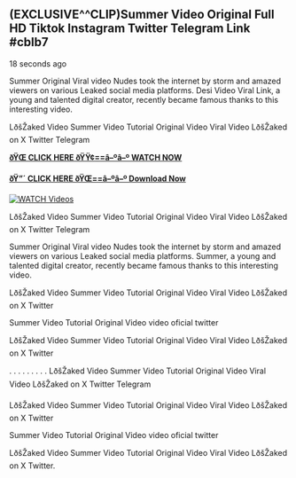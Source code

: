 ## (EXCLUSIVE^^CLIP)Summer Video Original Full HD Tiktok Instagram Twitter Telegram Link #cblb7

18 seconds ago

Summer Original Viral video Nudes took the internet by storm and amazed viewers on various Leaked social media platforms. Desi Video Viral Link, a young and talented digital creator, recently became famous thanks to this interesting video.

LðšŽaked Video Summer Video Tutorial Original Video Viral Video LðšŽaked on X Twitter Telegram

**[ðŸŒ CLICK HERE ðŸŸ¢==â–ºâ–º WATCH NOW](https://clips-mediaa.blogspot.com/2025/02/video-viral-download.html)**

**[ðŸ”´ CLICK HERE ðŸŒ==â–ºâ–º Download Now](https://clips-mediaa.blogspot.com/2025/02/video-viral-download.html)**

[![WATCH Videos](https://i.imgur.com/dJHk4Zq.gif)](https://clips-mediaa.blogspot.com/2025/02/video-viral-download.html)

LðšŽaked Video Summer Video Tutorial Original Video Viral Video LðšŽaked on X Twitter Telegram

Summer Original Viral video Nudes took the internet by storm and amazed viewers on various Leaked social media platforms. Summer, a young and talented digital creator, recently became famous thanks to this interesting video.

LðšŽaked Video Summer Video Tutorial Original Video Viral Video LðšŽaked on X Twitter

Summer Video Tutorial Original Video video oficial twitter

LðšŽaked Video Summer Video Tutorial Original Video Viral Video LðšŽaked on X Twitter

. . . . . . . . . LðšŽaked Video Summer Video Tutorial Original Video Viral Video LðšŽaked on X Twitter Telegram

LðšŽaked Video Summer Video Tutorial Original Video Viral Video LðšŽaked on X Twitter

Summer Video Tutorial Original Video video oficial twitter

LðšŽaked Video Summer Video Tutorial Original Video Viral Video LðšŽaked on X Twitter.